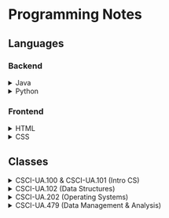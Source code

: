 # Programming Notes

## Languages

### Backend

<details>
	<summary>Java</summary>

- [Basics](./topics/java-basics.md)
- [Reference Code](./topics/java-code.md)

</details>
<details>
	<summary>Python</summary>

- [Basics](./topics/python-basics.md)
- [Reference Code](./topics/python-code.md)

</details>

### Frontend

<details>
	<summary>HTML</summary>

- [Tags and Elements](./topics/html-tags.md)
- Attributes
- [Semantic Tags](./topics/html-semantics.md)

</details>
<details>
	<summary>CSS</summary>

- WIP

</details>	

## Classes

<details>
	<summary>CSCI-UA.100 & CSCI-UA.101 (Intro CS)</summary>

- [ASCII](./topics/ascii.md)
- [Reference vs. Cop]y(./topics/copy-vs-ref.md)
- [OOP](./topics/oop.md)

</details>

<details>
	<summary>CSCI-UA.102 (Data Structures)</summary>

- [Intro](./topics/cs102-intro.md)
- [Generics](./topics/cs102-generics.md)
- [Big O Notation](./topics/cs102-big-o.md)
- [Linked Lists](./topics/cs102-linked-list.md)
- [Stacks](./topics/cs102-stack.md)
- [Queues](./topics/cs102-queue.md)
- [Intro to Trees](./topics/cs102-tree.md)
- [BST](./topics/cs102-bst.md)
- Heap
- Sorts
- AVL Tree
- Hash Map

</details>

<details>
	<summary>CSCI-UA.202 (Operating Systems)</summary>

- [Intro](./topics/cs202-intro.md)

</details>

<details>
	<summary>CSCI-UA.479 (Data Management & Analysis)</summary>

- [Notes](./topics/cs479-notes.md)

</details>

<!-- remove -->
<!-- - [Binary Search](./Topics/binary_search.md)
- [Knapsack](./Topics/knapsack.md) -->


<!-- may change architecture in the future -->